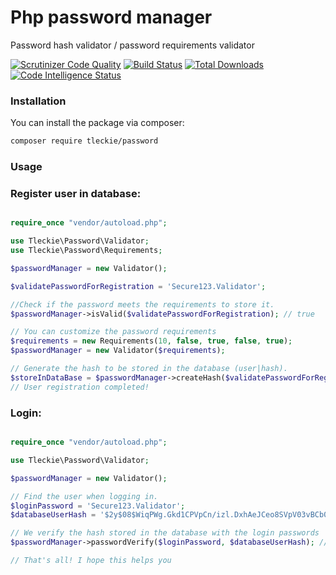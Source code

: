 # Php password manager
Password hash validator / password requirements validator 

[![Scrutinizer Code Quality](https://scrutinizer-ci.com/g/teodoroleckie/password/badges/quality-score.png?b=main)](https://scrutinizer-ci.com/g/teodoroleckie/password/?branch=main)
[![Build Status](https://scrutinizer-ci.com/g/teodoroleckie/password/badges/build.png?b=main)](https://scrutinizer-ci.com/g/teodoroleckie/password/build-status/main)
[![Total Downloads](https://img.shields.io/packagist/dt/tleckie/password.svg?style=flat-square)](https://packagist.org/packages/tleckie/password)
[![Code Intelligence Status](https://scrutinizer-ci.com/g/teodoroleckie/password/badges/code-intelligence.svg?b=main)](https://scrutinizer-ci.com/code-intelligence)


### Installation

You can install the package via composer:

```bash
composer require tleckie/password
```

### Usage

### Register user in database:

```php

require_once "vendor/autoload.php";

use Tleckie\Password\Validator;
use Tleckie\Password\Requirements;

$passwordManager = new Validator();

$validatePasswordForRegistration = 'Secure123.Validator';

//Check if the password meets the requirements to store it.
$passwordManager->isValid($validatePasswordForRegistration); // true

// You can customize the password requirements
$requirements = new Requirements(10, false, true, false, true);
$passwordManager = new Validator($requirements);

// Generate the hash to be stored in the database (user|hash).
$storeInDataBase = $passwordManager->createHash($validatePasswordForRegistration);
// User registration completed!
```

### Login:

```php

require_once "vendor/autoload.php";

use Tleckie\Password\Validator;

$passwordManager = new Validator();

// Find the user when logging in.
$loginPassword = 'Secure123.Validator';
$databaseUserHash = '$2y$08$WiqPWg.Gkd1CPVpCn/izl.DxhAeJCeo8SVpV03vBCb04.OgMEF81m';

// We verify the hash stored in the database with the login passwords
$passwordManager->passwordVerify($loginPassword, $databaseUserHash); // true

// That's all! I hope this helps you
```